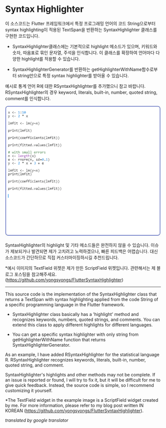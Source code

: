 # Syntax Highlighter

이 소스코드는 Flutter 프레임워크에서 특정 프로그래밍 언어의 코드 String으로부터 syntax highlighting이 적용된 TextSpan을 반환하는 SyntaxHighlighter 클래스를 구현한 코드입니다.



- SyntaxHighlighter클래스에는 기본적으로 highlight 메소드가 있으며, 키워드와 숫자, 따옴표로 묶인 문자열, 주석을 인식합니다. 이 클래스를 확장하여 언어마다 다양한 highlight를 적용할 수 있습니다.

- SyntaxHighlighterGenerator를 반환하는 getHighlighterWithName함수로부터 string만으로 특정 syntax highlighter를 받아올 수 있습니다.



예시로 통계 언어 R에 대한 RSyntaxHighlighter를 추가했으니 참고 바랍니다. RSyntaxHighlighter의 경우 keyword, literals, built-in, number, quoted string, comment를 인식합니다.

![Example_r](example_r.gif)

SyntaxHighlighter의 highlight 및 기타 메소드들은 완전하지 않을 수 있습니다. 이슈가 제보되거나 발견되면 제가 고치려고 노력하겠으나, 빠른 피드백은 어렵습니다. 대신 소스코드가 간단하므로 직접 커스터마이징하시길 추천드립니다.





*예시 이미지의 TextField 위젯은 제가 만든 ScriptField 위젯입니다. 관련해서는 제 블로그 포스팅을 참고해주세요.(https://github.com/yongsyongs/FlutterSyntaxHighlighter)



---



This source code is the implementation of the SyntaxHighlighter class that returns a TextSpan with syntax highlighting applied from the code String of a specific programming language in the Flutter framework.



- SyntaxHighlighter class basically has a 'highlight' method and recognizes keywords, numbers, quoted strings, and comments. You can extend this class to apply different highlights for different languages.

- You can get a specific syntax highlighter with only string from getHighlighterWithName function that returns SyntaxHighlighterGenerator.



As an example, I have added RSyntaxHighlighter for the statistical language R. RSyntaxHighlighter recognizes keywords, literals, built-in, number, quoted string, and comment.



SyntaxHighlighter's highlights and other methods may not be complete. If an issue is reported or found, I will try to fix it, but it will be difficult for me to give quick feedback. Instead, the source code is simple, so I recommend customizing it yourself.



*The TextField widget in the example image is a ScriptField widget created by me. For more information, please refer to my blog post written IN KOREAN (https://github.com/yongsyongs/FlutterSyntaxHighlighter).



_translated by google translator_